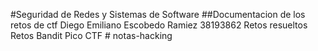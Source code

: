 #Seguridad de Redes y Sistemas de Software
##Documentacion de los retos de ctf
Diego Emiliano Escobedo Ramiez
38193862
Retos resueltos
Retos Bandit
Pico CTF
#   n o t a s - h a c k i n g  
 